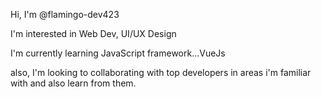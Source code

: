 Hi, I'm @flamingo-dev423

I'm interested in Web Dev, UI/UX Design

I'm currently learning JavaScript framework...VueJs

also, I'm looking to collaborating with top developers in areas i'm familiar with and also learn from them. 
